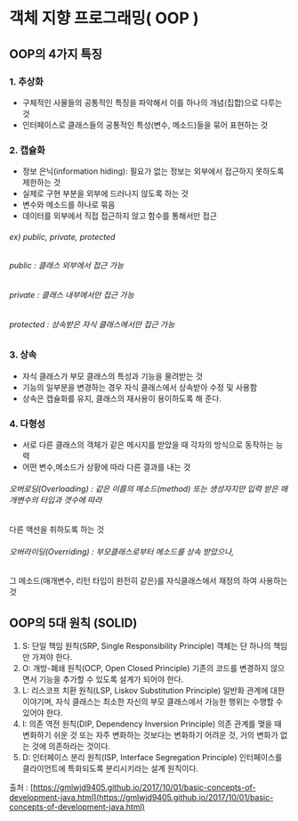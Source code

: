 # 객체 지향 프로그래밍( OOP )

## OOP의 4가지 특징

### 1. 추상화 
* 구체적인 사물들의 공통적인 특징을 파악해서 이를 하나의 개념(집합)으로 다루는 것 
* 인터페이스로 클래스들의 공통적인 특성(변수, 메소드)들을 묶어 표현하는 것

### 2. 캡슐화 
* 정보 은닉(information hiding): 필요가 없는 정보는 외부에서 접근하지 못하도록 제한하는 것 
* 실제로 구현 부분을 외부에 드러나지 않도록 하는 것 
* 변수와 메소드를 하나로 묶음 
* 데이터를 외부에서 직접 접근하지 않고 함수를 통해서만 접근 
 ###### ex) public, private, protected
 ###### public : 클래스 외부에서 접근 가능
 ###### private : 클래스 내부에서만 접근 가능
 ###### protected : 상속받은 자식 클래스에서만 접근 가능

### 3. 상속 
* 자식 클래스가 부모 클래스의 특성과 기능을 물려받는 것 
* 기능의 일부분을 변경하는 경우 자식 클래스에서 상속받아 수정 및 사용함 
* 상속은 캡슐화를 유지, 클래스의 재사용이 용이하도록 해 준다.

### 4. 다형성 
* 서로 다른 클래스의 객체가 같은 메시지를 받았을 때 각자의 방식으로 동작하는 능력 
* 어떤 변수,메소드가 상황에 따라 다른 결과를 내는 것 
###### 오버로딩(Overloading) : 같은 이름의 메소드(method) 또는 생성자지만 입력 받은 매개변수의 타입과 갯수에 따라
다른 액션을 취하도록 하는 것
###### 오버라이딩(Overriding) : 부모클래스로부터 메소드를 상속 받았으나,
그 메소드(매개변수, 리턴 타입이 완전히 같은)를
자식클래스에서 재정의 하여 사용하는 것


## OOP의 5대 원칙 (SOLID)

1. S: 단일 책임 원칙(SRP, Single Responsibility Principle)
객체는 단 하나의 책임만 가져야 한다.
2. O: 개방-폐쇄 원칙(OCP, Open Closed Principle)
기존의 코드를 변경하지 않으면서 기능을 추가할 수 있도록 설계가 되어야 한다.
3. L: 리스코프 치환 원칙(LSP, Liskov Substitution Principle)
일반화 관계에 대한 이야기며, 자식 클래스는 최소한 자신의 부모 클래스에서 가능한 행위는 수행할 수 있어야 한다.
4. I: 의존 역전 원칙(DIP, Dependency Inversion Principle)
의존 관계를 맺을 때 변화하기 쉬운 것 또는 자주 변화하는 것보다는 변화하기 어려운 것, 거의 변화가 없는 것에 의존하라는 것이다.
5. D: 인터페이스 분리 원칙(ISP, Interface Segregation Principle)
인터페이스를 클라이언트에 특화되도록 분리시키라는 설계 원칙이다.

출처 : [https://gmlwjd9405.github.io/2017/10/01/basic-concepts-of-development-java.html](https://gmlwjd9405.github.io/2017/10/01/basic-concepts-of-development-java.html)
